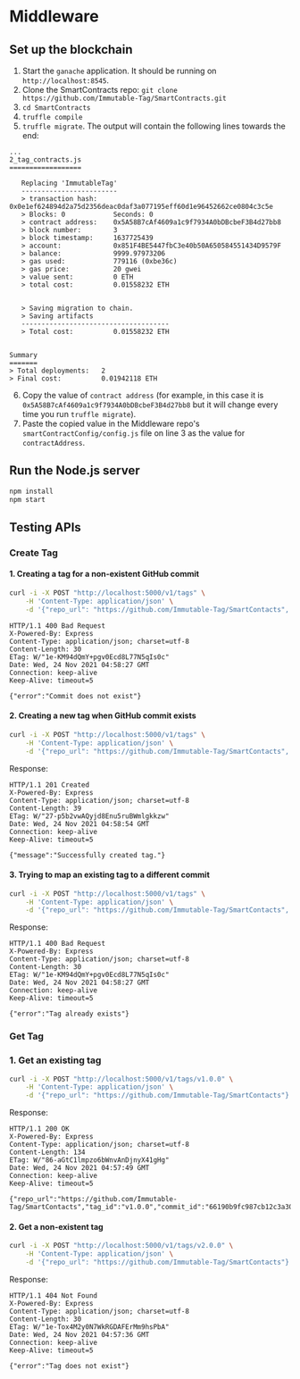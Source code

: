 # Middleware

## Set up the blockchain

1. Start the `ganache` application. It should be running on `http://localhost:8545`.
2. Clone the SmartContracts repo: `git clone https://github.com/Immutable-Tag/SmartContracts.git`
3. `cd SmartContracts`
4. `truffle compile`
5. `truffle migrate`. The output will contain the following lines towards the end:
```
...
2_tag_contracts.js
==================

   Replacing 'ImmutableTag'
   ------------------------
   > transaction hash:    0x0e1ef624894d2a75d2356deac0daf3a077195eff60d1e96452662ce0804c3c5e
   > Blocks: 0            Seconds: 0
   > contract address:    0x5A58B7cAf4609a1c9f7934A0bDBcbeF3B4d27bb8
   > block number:        3
   > block timestamp:     1637725439
   > account:             0x851F4BE5447fbC3e40b50A650584551434D9579F
   > balance:             9999.97973206
   > gas used:            779116 (0xbe36c)
   > gas price:           20 gwei
   > value sent:          0 ETH
   > total cost:          0.01558232 ETH


   > Saving migration to chain.
   > Saving artifacts
   -------------------------------------
   > Total cost:          0.01558232 ETH


Summary
=======
> Total deployments:   2
> Final cost:          0.01942118 ETH
```
6. Copy the value of `contract address` (for example, in this case it is `0x5A58B7cAf4609a1c9f7934A0bDBcbeF3B4d27bb8` but it will change every time you run `truffle migrate`).
7. Paste the copied value in the Middleware repo's `smartContractConfig/config.js` file on line 3 as the value for `contractAddress`.

## Run the Node.js server

```bash
npm install
npm start
```

## Testing APIs

### Create Tag

#### 1. Creating a tag for a non-existent GitHub commit

```bash
curl -i -X POST "http://localhost:5000/v1/tags" \
    -H 'Content-Type: application/json' \
    -d '{"repo_url": "https://github.com/Immutable-Tag/SmartContacts", "tag_id": "v1.0.0", "commit_id": "abcdef"}'
```

```http
HTTP/1.1 400 Bad Request
X-Powered-By: Express
Content-Type: application/json; charset=utf-8
Content-Length: 30
ETag: W/"1e-KM94dQmY+pgv0Ecd8L77N5qIs0c"
Date: Wed, 24 Nov 2021 04:58:27 GMT
Connection: keep-alive
Keep-Alive: timeout=5

{"error":"Commit does not exist"}
```

#### 2. Creating a new tag when GitHub commit exists

```bash
curl -i -X POST "http://localhost:5000/v1/tags" \
    -H 'Content-Type: application/json' \
    -d '{"repo_url": "https://github.com/Immutable-Tag/SmartContacts", "tag_id": "v1.0.0", "commit_id": "66190b9fc987cb12c3a302c84123122e68ef6450"}'
```

Response:

```http
HTTP/1.1 201 Created
X-Powered-By: Express
Content-Type: application/json; charset=utf-8
Content-Length: 39
ETag: W/"27-p5b2vwAQyjd8Enu5ruBWmlgkkzw"
Date: Wed, 24 Nov 2021 04:58:54 GMT
Connection: keep-alive
Keep-Alive: timeout=5

{"message":"Successfully created tag."}
```

#### 3. Trying to map an existing tag to a different commit

```bash
curl -i -X POST "http://localhost:5000/v1/tags" \
    -H 'Content-Type: application/json' \
    -d '{"repo_url": "https://github.com/Immutable-Tag/SmartContacts", "tag_id": "v1.0.0", "commit_id": "af190b9fc987cb12c3a302c84123122e68ef6451"}'
```

Response:

```http
HTTP/1.1 400 Bad Request
X-Powered-By: Express
Content-Type: application/json; charset=utf-8
Content-Length: 30
ETag: W/"1e-KM94dQmY+pgv0Ecd8L77N5qIs0c"
Date: Wed, 24 Nov 2021 04:58:27 GMT
Connection: keep-alive
Keep-Alive: timeout=5

{"error":"Tag already exists"}
```

### Get Tag

### 1. Get an existing tag

```bash
curl -i -X POST "http://localhost:5000/v1/tags/v1.0.0" \
    -H 'Content-Type: application/json' \
    -d '{"repo_url": "https://github.com/Immutable-Tag/SmartContacts"}'
```

Response:

```http
HTTP/1.1 200 OK
X-Powered-By: Express
Content-Type: application/json; charset=utf-8
Content-Length: 134
ETag: W/"86-aGtC1lmpzo6bWnvAnDjnyX41gHg"
Date: Wed, 24 Nov 2021 04:57:49 GMT
Connection: keep-alive
Keep-Alive: timeout=5

{"repo_url":"https://github.com/Immutable-Tag/SmartContacts","tag_id":"v1.0.0","commit_id":"66190b9fc987cb12c3a302c84123122e68ef6450"}
```

#### 2. Get a non-existent tag

```bash
curl -i -X POST "http://localhost:5000/v1/tags/v2.0.0" \
    -H 'Content-Type: application/json' \
    -d '{"repo_url": "https://github.com/Immutable-Tag/SmartContacts"}'
```

Response:

```http
HTTP/1.1 404 Not Found
X-Powered-By: Express
Content-Type: application/json; charset=utf-8
Content-Length: 30
ETag: W/"1e-Tox4M2y0N7WkRGDAFErMm9hsPbA"
Date: Wed, 24 Nov 2021 04:57:36 GMT
Connection: keep-alive
Keep-Alive: timeout=5

{"error":"Tag does not exist"}
```

